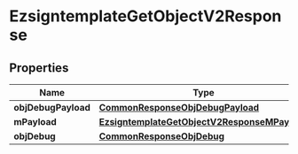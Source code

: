 
# EzsigntemplateGetObjectV2Response

## Properties
Name | Type | Description | Notes
------------ | ------------- | ------------- | -------------
**objDebugPayload** | [**CommonResponseObjDebugPayload**](CommonResponseObjDebugPayload.md) |  | 
**mPayload** | [**EzsigntemplateGetObjectV2ResponseMPayload**](EzsigntemplateGetObjectV2ResponseMPayload.md) |  | 
**objDebug** | [**CommonResponseObjDebug**](CommonResponseObjDebug.md) |  |  [optional]



